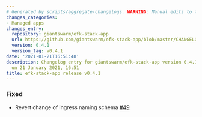 ```yaml
---
# Generated by scripts/aggregate-changelogs. WARNING: Manual edits to this files will be overwritten.
changes_categories:
- Managed apps
changes_entry:
  repository: giantswarm/efk-stack-app
  url: https://github.com/giantswarm/efk-stack-app/blob/master/CHANGELOG.md#041---2021-01-21
  version: 0.4.1
  version_tag: v0.4.1
date: '2021-01-21T16:51:48'
description: Changelog entry for giantswarm/efk-stack-app version 0.4.1, published
  on 21 January 2021, 16:51
title: efk-stack-app release v0.4.1
---
```


### Fixed
- Revert change of ingress naming schema [#49](https://github.com/giantswarm/efk-stack-app/pull/49)
